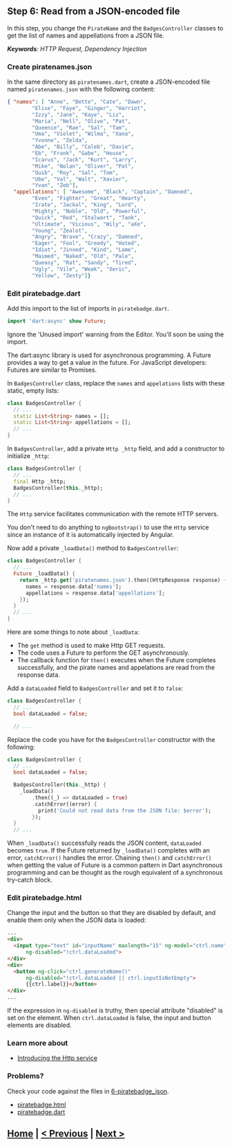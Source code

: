 ## Step 6: Read from a JSON-encoded file

In this step, you change the `PirateName` and the `BadgesController` classes to
get the list of names and appellations from a JSON file.

_**Keywords**: HTTP Request, Dependency Injection_

### Create piratenames.json

In the same directory as `piratenames.dart`, create a JSON-encoded file named
`piratenames.json` with the following content:

```JSON
{ "names": [ "Anne", "Bette", "Cate", "Dawn",
        "Elise", "Faye", "Ginger", "Harriot",
        "Izzy", "Jane", "Kaye", "Liz",
        "Maria", "Nell", "Olive", "Pat",
        "Queenie", "Rae", "Sal", "Tam",
        "Uma", "Violet", "Wilma", "Xana",
        "Yvonne", "Zelda",
        "Abe", "Billy", "Caleb", "Davie",
        "Eb", "Frank", "Gabe", "House",
        "Icarus", "Jack", "Kurt", "Larry",
        "Mike", "Nolan", "Oliver", "Pat",
        "Quib", "Roy", "Sal", "Tom",
        "Ube", "Val", "Walt", "Xavier",
        "Yvan", "Zeb"],
  "appellations": [ "Awesome", "Black", "Captain", "Damned",
        "Even", "Fighter", "Great", "Hearty",
        "Irate", "Jackal", "King", "Lord",
        "Mighty", "Noble", "Old", "Powerful",
        "Quick", "Red", "Stalwart", "Tank",
        "Ultimate", "Vicious", "Wily", "aXe",
        "Young", "Zealot",
        "Angry", "Brave", "Crazy", "Damned",
        "Eager", "Fool", "Greedy", "Hated",
        "Idiot", "Jinxed", "Kind", "Lame",
        "Maimed", "Naked", "Old", "Pale",
        "Queasy", "Rat", "Sandy", "Tired",
        "Ugly", "Vile", "Weak", "Xeric",
        "Yellow", "Zesty"]}
```

### Edit piratebadge.dart

Add this import to the list of imports in `piratebadge.dart`.

```Dart
import 'dart:async' show Future;
```

Ignore the 'Unused import' warning from the Editor. You'll soon be using the
import.

The dart:async library is used for asynchronous programming. A Future provides
a way to get a value in the future. For JavaScript developers:
Futures are similar to Promises.

In `BadgesController` class, replace the `names` and `appelations` lists with
these static, empty lists:

```Dart
class BadgesController {
  // ...
  static List<String> names = [];
  static List<String> appellations = [];
  // ...
}
```

In `BadgesController`, add a private `Http _http` field, and add a constructor
to initialize `_http`:

```Dart
class BadgesController {
  // ...
  final Http _http;
  BadgesController(this._http);
  // ...
}
```

The `Http` service facilitates communication with the remote HTTP servers.

You don't need to do anything to `ngBootstrap()` to use the `Http` service
since an instance of it is automatically injected by Angular.

Now add a private `_loadData()` method to `BadgesController`:

```Dart
class BadgesController {
  // ...
  Future _loadData() {
    return _http.get('piratenames.json').then((HttpResponse response) {
      names = response.data['names'];
      appellations = response.data['appellations'];
    });
  }
  // ...
}
```

Here are some things to note about `_loadData`:

* The `get` method is used to make Http GET requests.
* The code uses a Future to perform the GET asynchronously.
* The callback function for `then()` executes when the Future completes
successfully, and the pirate names and appelations are read from the
response  data.

Add a `dataLoaded` field to `BadgesController` and set it to `false`:

```Dart
class BadgesController {
  // ...
  bool dataLoaded = false;

  // ...
```

Replace the code you have for the `BadgesController` constructor with the
following:

```Dart
class BadgesController {
  // ...
  bool dataLoaded = false;

  BadgesController(this._http) {
    _loadData()
        .then((_) => dataLoaded = true)
        .catchError((error) {
          print('Could not read data from the JSON file: $error');
        });
  }
  // ...
```

When `_loadData()` successfully reads the JSON content, `dataLoaded` becomes
`true`. If the Future returned by `_loadData()` completes with an error,
`catchError()` handles the error.  Chaining `then()` and `catchError()` when
getting the value of Future is a common pattern in Dart asynchronous
programming and can be thought as the rough equivalent of a synchronous
try-catch block.


### Edit piratebadge.html

Change the input and the button so that they are disabled by default, and enable
them only when the JSON data is loaded:

```HTML
...
<div>
  <input type="text" id="inputName" maxlength="15" ng-model="ctrl.name"
      ng-disabled="!ctrl.dataLoaded">
</div>
<div>
  <button ng-click="ctrl.generateName()"
      ng-disabled="!ctrl.dataLoaded || ctrl.inputIsNotEmpty">
      {{ctrl.label}}</button>
</div>
...
```

If the expression in `ng-disabled` is truthy, then special attribute
"disabled" is set on the element. When `ctrl.dataLoaded` is false, the input
and button elements are disabled.

### Learn more about
 - [Introducing the Http service](https://github.com/angular/angular.dart.tutorial/wiki/Introducing-filters-and-services)

### Problems?
Check your code against the files in [6-piratebadge_json](../web/6-piratebadge_json).
- [piratebadge.html](../web/6-piratebadge_json/piratebadge.html)
- [piratebadge.dart](../web/6-piratebadge_json/piratebadge.dart)

## [Home](../README.md) | [< Previous](step-5.md) | [Next >](step-7.md)
